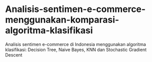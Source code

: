 # Analisis-sentimen-e-commerce-menggunakan-komparasi-algoritma-klasifikasi
Analisis sentimen e-commerce di Indonesia menggunakan algoritma klasifikasi: Decision Tree, Naive Bayes, KNN dan Stochastic Gradient Descent
